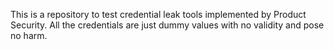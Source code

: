 

This is a repository to test credential leak tools implemented by Product Security. All the credentials are just dummy values with no validity and pose no harm. 
